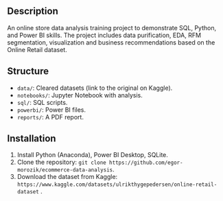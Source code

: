 ## Description
An online store data analysis training project to demonstrate SQL, Python, and Power BI skills. The project includes data purification, EDA, RFM segmentation, visualization and business recommendations based on the Online Retail dataset.

## Structure
- `data/`: Cleared datasets (link to the original on Kaggle).
- `notebooks/`: Jupyter Notebook with analysis.
- `sql/`: SQL scripts.
- `powerbi/`: Power BI files.
- `reports/`: A PDF report.

## Installation
1. Install Python (Anaconda), Power BI Desktop, SQLite.
2. Clone the repository: `git clone https://github.com/egor-morozik/ecommerce-data-analysis`.
3. Download the dataset from Kaggle: `https://www.kaggle.com/datasets/ulrikthygepedersen/online-retail-dataset` .